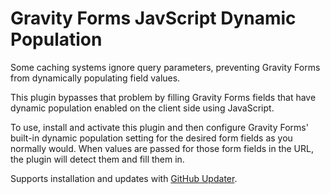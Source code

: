 # Gravity Forms JavScript Dynamic Population

Some caching systems ignore query parameters, preventing Gravity Forms from dynamically populating field values.

This plugin bypasses that problem by filling Gravity Forms fields that have dynamic population enabled on the client side using JavaScript.

To use, install and activate this plugin and then configure Gravity Forms' built-in dynamic population setting for the desired form fields as you normally would. When values are passed for those form fields in the URL, the plugin will detect them and fill them in.

Supports installation and updates with [GitHub Updater](https://github.com/afragen/github-updater).
